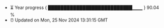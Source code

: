 - ⏳ Year progress { ███████████████████████████▁▁▁ } 90.04 %
- ⏰ Updated on Mon, 25 Nov 2024 13:31:15 GMT

